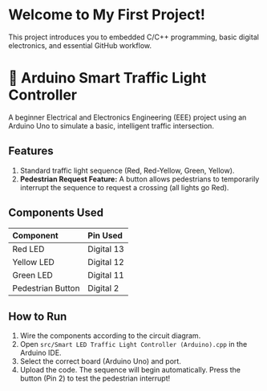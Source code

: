 # Welcome to My First Project!

This project introduces you to embedded C/C++ programming, basic digital electronics, and essential GitHub workflow.

# 🚦 Arduino Smart Traffic Light Controller

A beginner Electrical and Electronics Engineering (EEE) project using an Arduino Uno to simulate a basic, intelligent traffic intersection.

## Features

1.  Standard traffic light sequence (Red, Red-Yellow, Green, Yellow).
2.  **Pedestrian Request Feature:** A button allows pedestrians to temporarily interrupt the sequence to request a crossing (all lights go Red).

## Components Used

| Component | Pin Used |
| :--- | :--- |
| Red LED | Digital 13 |
| Yellow LED | Digital 12 |
| Green LED | Digital 11 |
| Pedestrian Button | Digital 2 |

## How to Run

1.  Wire the components according to the circuit diagram.
2.  Open `src/Smart LED Traffic Light Controller (Arduino).cpp` in the Arduino IDE.
3.  Select the correct board (Arduino Uno) and port.
4.  Upload the code. The sequence will begin automatically. Press the button (Pin 2) to test the pedestrian interrupt!

